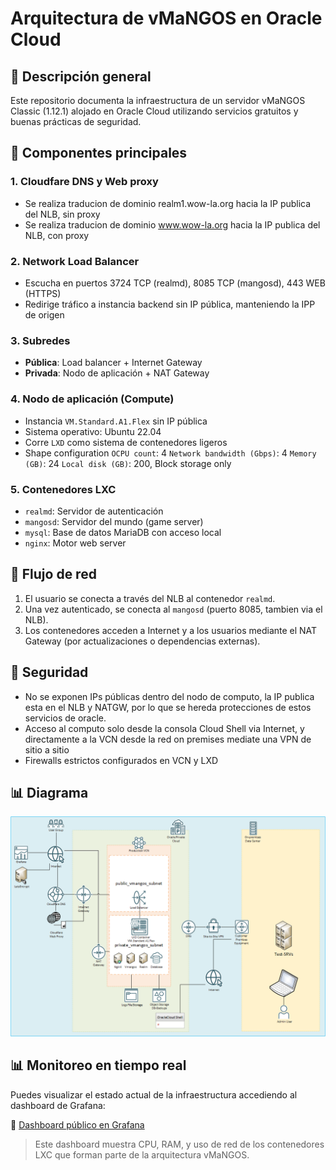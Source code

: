 # Arquitectura de vMaNGOS en Oracle Cloud

## 🔧 Descripción general

Este repositorio documenta la infraestructura de un servidor vMaNGOS Classic (1.12.1) alojado en Oracle Cloud utilizando servicios gratuitos y buenas prácticas de seguridad.

## 🧱 Componentes principales

### 1. Cloudfare DNS y Web proxy
- Se realiza traducion de dominio realm1.wow-la.org hacia la IP publica del NLB, sin proxy
- Se realiza traducion de dominio www.wow-la.org hacia la IP publica del NLB, con proxy

### 2. Network Load Balancer
- Escucha en puertos 3724 TCP (realmd), 8085 TCP (mangosd), 443 WEB (HTTPS)
- Redirige tráfico a instancia backend sin IP pública, manteniendo la IPP de origen

### 3. Subredes
- **Pública**: Load balancer + Internet Gateway
- **Privada**: Nodo de aplicación + NAT Gateway

### 4. Nodo de aplicación (Compute)
- Instancia `VM.Standard.A1.Flex` sin IP pública
- Sistema operativo: Ubuntu 22.04
- Corre `LXD` como sistema de contenedores ligeros
- Shape configuration
  `OCPU count`: 4
  `Network bandwidth (Gbps)`: 4
  `Memory (GB)`: 24
  `Local disk (GB)`: 200, Block storage only

### 5. Contenedores LXC
- `realmd`: Servidor de autenticación
- `mangosd`: Servidor del mundo (game server)
- `mysql`: Base de datos MariaDB con acceso local
- `nginx`: Motor web server


## 🔄 Flujo de red

1. El usuario se conecta a través del NLB al contenedor `realmd`.
2. Una vez autenticado, se conecta al `mangosd` (puerto 8085, tambien via el NLB).
3. Los contenedores acceden a Internet y a los usuarios mediante el NAT Gateway (por actualizaciones o dependencias externas).

## 🔐 Seguridad
- No se exponen IPs públicas dentro del nodo de computo, la IP publica esta en el NLB y NATGW, por lo que se hereda protecciones de estos servicios de oracle.
- Acceso al computo solo desde la consola Cloud Shell via Internet, y directamente a la VCN desde la red on premises mediate una VPN de sitio a sitio
- Firewalls estrictos configurados en VCN y LXD

## 📊 Diagrama

![Diagrama de Arquitectura](./Diagrams/Diagrama_Vmangos_Oracle.png)

## 📊 Monitoreo en tiempo real

Puedes visualizar el estado actual de la infraestructura accediendo al dashboard de Grafana:

🔗 [Dashboard público en Grafana]([https://grafana.tudominio.com/d/abcd1234/vmangos-monitoring?orgId=1&refresh=30s](https://wowla.grafana.net/dashboard/snapshot/f0CBU2ponxdKBuvtuyhoZY3QjiG9zLqz))

> Este dashboard muestra CPU, RAM, y uso de red de los contenedores LXC que forman parte de la arquitectura vMaNGOS.
